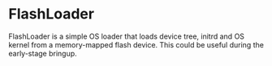 # FlashLoader

FlashLoader is a simple OS loader that loads device tree, initrd
and OS kernel from a memory-mapped flash device. This could be
useful during the early-stage bringup.